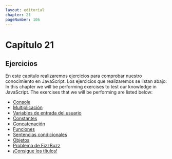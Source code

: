 ```yaml
---
layout: editorial
chapter: 21
pageNumber: 106
---
```


# Capítulo 21

## Ejercicios

En este capítulo realizaremos ejercicios para comprobar nuestro conocimiento en JavaScript. Los ejercicios que realizaremos se listan abajo:
In this chapter we will be performing exercises to test our knowledge in JavaScript. The exercises that we will be performing are listed below:

* [Console](./console.md)
* [Multiplicación](./multiplication.md)
* [Variables de entrada del usuario](./user-input-variables.md)
* [Constantes](./constants.md)
* [Concatenación](./concatenation.md)
* [Funciones](./functions.md)
* [Sentencias condicionales](./conditional-statements.md)
* [Objetos](./objects.md)
* [Problema de FizzBuzz](./fizzbuzz-problem.md)
* [¡Consigue los títulos!](./get-the-titles.md)

